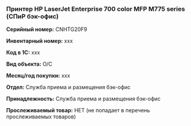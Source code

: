 ###  Принтер HP LaserJet Enterprise 700 color MFP M775 series (СПиР бэк-офис) </br>

**Серийный номер:** CNHTG20F9 </br>

**Инвентарный номер:** xxx </br>

**Код в 1С:** xxx </br> 

**Вид объекта:** О/С

**Месяц/год покупки:** xxx </br>

**Отдел:** Служба приема и размещения бэк-офис</br>

**Принадлежность:** Служба приема и размещения бэк-офис</br>

**Прослеживаемый товар:** НЕТ (не попадает в перечень прослеживаемых товаров)
